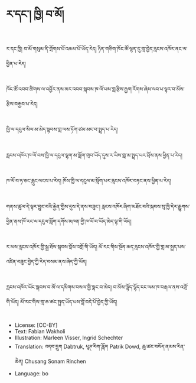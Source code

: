 # ར་དང་། ཁྱི། བ་མོ།

##
ར་དང་ཁྱི། བ་མོ་གསུམ་ནི་གྲོགས་པོ་འཆམ་པོ་ཡོད་རེད། ཉིན་གཅིག་ཁོང་ཚོ་ལྷན་དུ་གླ་བྱེད་རླངས་འཁོར་ནང་ལ་ཕྱིན་པ་རེད།

##
ཁོང་ཚོ་འབབ་ཚིགས་ལ་འབྱོར་ནས་མར་འབབ་སྐབས་ཁ་ལོ་པས་གླ་རྩིས་རྒྱག་རོགས་ཞེས་ལབ་པ་ལྟར་བ་མོས་རྩིས་བརྒྱབ་པ་རེད།

##
ཁྱི་ལ་དངུལ་སིལ་མ་མེད་སྟབས་གླ་ལས་ཏོག་ཙམ་མང་བ་སྤྲད་པ་རེད།

##
རླངས་འཁོར་ཁ་ལོ་བས་ཁྱི་ལ་དངུལ་ལྷག་མ་སློག་གྲབ་ཡོད་དུས་ར་ཡིས་གླ་མ་སྤྲད་པར་བྲོས་ནས་ཕྱིན་པ་རེད།

##
ཁ་ལོ་བ་ཧ་ཅང་རླུང་ལངས་པ་རེད། ཁོས་ཁྱི་ལ་དངུལ་མ་སློག་པར་རླངས་འཁོར་བཏང་ནས་ཕྱིན་པ་རེད།

##
གནས་ཚུལ་དེ་ལྟར་བྱུང་བའི་རྐྱེན་གྱིས་དུས་དེ་ནས་བཟུང་། རླངས་འཁོར་ཞིག་མཐོང་བའི་སྐབས་སུ་ཁྱི་དེར་རྒྱུགས་ཕྱིན་ནས་ཁོ་རང་ལ་དངུལ་སློག་དགོས་མཁན་གྱི་ཁ་ལོ་བ་ཡོད་མེད་ལྟ་གི་ཡོད།

##
ར་མས་རླངས་འཁོར་གྱི་སྒྲ་ཐོས་སྐབས་བྲོས་འགྲོ་གི་ཡོད། མོ་རང་གིས་སྔོན་ཆད་རླངས་འཁོར་གྱི་གླ་མ་སྤྲད་པས་འཛིན་བཟུང་བྱེད་ཀྱི་རེད་བསམ་ནས་ཞེད་ཀྱི་ཡོད།

##
རླངས་འཁོར་ཡོང་སྐབས་བ་མོ་ལ་དམིགས་བསལ་གྱི་སྣང་བ་མེད། བ་མོས་ལྷོད་ལྷོད་ངང་ལམ་ཁ་བརྒལ་ནས་འགྲོ་གི་ཡོད། མོ་རང་གིས་གླ་ཆ་ཚང་སྤྲད་ཡོད་པས་བློ་བདེ་པོ་བྱེད་ཀྱི་ཡོད།

##
* License: [CC-BY]
* Text: Fabian Wakholi
* Illustration: Marleen Visser, Ingrid Schechter
* Translation: འདབ་དྲུག Dabtruk, པཱཊ་རིག་ཌཱོཌ། Patrik Dowd, ཆུ་ཚང་བསོད་ནམས་རིན་ཆེན། Chusang Sonam Rinchen
* Language: bo
